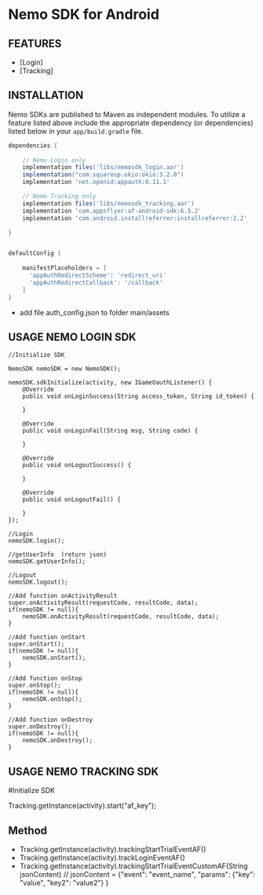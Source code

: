 Nemo SDK for Android
========================

FEATURES
--------
* [Login]
* [Tracking]

INSTALLATION
------------
Nemo SDKs are published to Maven as independent modules. To utilize a feature listed above
include the appropriate dependency (or dependencies) listed below in your `app/build.gradle` file.
```gradle
dependencies {
    
    // Nemo Login only
    implementation files('libs/nemosdk_login.aar')
    implementation("com.squareup.okio:okio:3.2.0")
    implementation 'net.openid:appauth:0.11.1'

    // Nemo Tracking only
    implementation files('libs/nemosdk_tracking.aar')
    implementation 'com.appsflyer:af-android-sdk:6.3.2'
    implementation 'com.android.installreferrer:installreferrer:2.2'

}	


defaultConfig {
	
    manifestPlaceholders = [
      'appAuthRedirectScheme': 'redirect_uri'
      'appAuthRedirectCallback': '/callback'
    ]
}
```
		
- add file auth_config.json to folder main/assets

USAGE NEMO LOGIN SDK
--------------------

```
//Initialize SDK 
	
NemoSDK nemoSDK = new NemoSDK();

nemoSDK.sdkInitialize(activity, new IGameOauthListener() {
	@Override
	public void onLoginSuccess(String access_token, String id_token) {

	}

	@Override
	public void onLoginFail(String msg, String code) {

	}

	@Override
	public void onLogoutSuccess() {
	  
	}

	@Override
	public void onLogoutFail() {

	}
});
	
//Login
nemoSDK.login();

//getUserInfo  (return json)
nemoSDK.getUserInfo();

//Logout
nemoSDK.logout();
	
//Add function onActivityResult
super.onActivityResult(requestCode, resultCode, data);
if(nemoSDK != null){
	nemoSDK.onActivityResult(requestCode, resultCode, data);
}

//Add function onStart
super.onStart();
if(nemoSDK != null){
	nemoSDK.onStart();
}

//Add function onStop
super.onStop();
if(nemoSDK != null){
	nemoSDK.onStop();
}

//Add function onDestroy
super.onDestroy();
if(nemoSDK != null){
	nemoSDK.onDestroy();
}
```
	
USAGE NEMO TRACKING SDK
--------------------

#Initialize SDK 

Tracking.getInstance(activity).start("af_key");

## Method
- Tracking.getInstance(activity).trackingStartTrialEventAF()
- Tracking.getInstance(activity).trackLoginEventAF()
- Tracking.getInstance(activity).trackingStartTrialEventCustomAF(String jsonContent) // jsonContent = {"event": "event_name", "params": {"key": "value", "key2": "value2"} }

